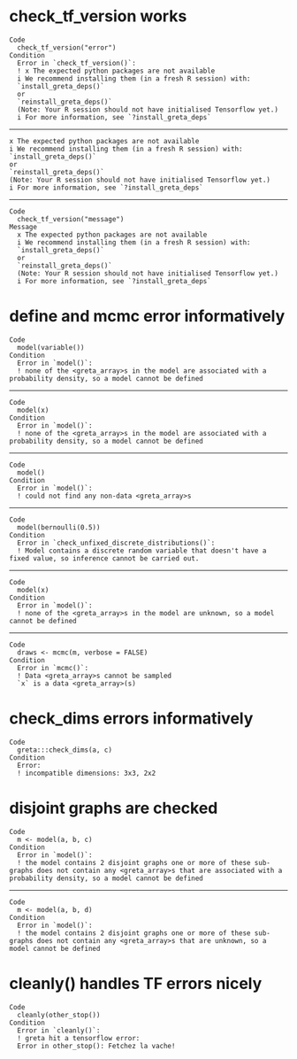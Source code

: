 # check_tf_version works

    Code
      check_tf_version("error")
    Condition
      Error in `check_tf_version()`:
      ! x The expected python packages are not available
      i We recommend installing them (in a fresh R session) with:
      `install_greta_deps()`
      or
      `reinstall_greta_deps()`
      (Note: Your R session should not have initialised Tensorflow yet.)
      i For more information, see `?install_greta_deps`

---

    x The expected python packages are not available
    i We recommend installing them (in a fresh R session) with:
    `install_greta_deps()`
    or
    `reinstall_greta_deps()`
    (Note: Your R session should not have initialised Tensorflow yet.)
    i For more information, see `?install_greta_deps`

---

    Code
      check_tf_version("message")
    Message
      x The expected python packages are not available
      i We recommend installing them (in a fresh R session) with:
      `install_greta_deps()`
      or
      `reinstall_greta_deps()`
      (Note: Your R session should not have initialised Tensorflow yet.)
      i For more information, see `?install_greta_deps`

# define and mcmc error informatively

    Code
      model(variable())
    Condition
      Error in `model()`:
      ! none of the <greta_array>s in the model are associated with a probability density, so a model cannot be defined

---

    Code
      model(x)
    Condition
      Error in `model()`:
      ! none of the <greta_array>s in the model are associated with a probability density, so a model cannot be defined

---

    Code
      model()
    Condition
      Error in `model()`:
      ! could not find any non-data <greta_array>s

---

    Code
      model(bernoulli(0.5))
    Condition
      Error in `check_unfixed_discrete_distributions()`:
      ! Model contains a discrete random variable that doesn't have a fixed value, so inference cannot be carried out.

---

    Code
      model(x)
    Condition
      Error in `model()`:
      ! none of the <greta_array>s in the model are unknown, so a model cannot be defined

---

    Code
      draws <- mcmc(m, verbose = FALSE)
    Condition
      Error in `mcmc()`:
      ! Data <greta_array>s cannot be sampled
      `x` is a data <greta_array>(s)

# check_dims errors informatively

    Code
      greta:::check_dims(a, c)
    Condition
      Error:
      ! incompatible dimensions: 3x3, 2x2

# disjoint graphs are checked

    Code
      m <- model(a, b, c)
    Condition
      Error in `model()`:
      ! the model contains 2 disjoint graphs one or more of these sub-graphs does not contain any <greta_array>s that are associated with a probability density, so a model cannot be defined

---

    Code
      m <- model(a, b, d)
    Condition
      Error in `model()`:
      ! the model contains 2 disjoint graphs one or more of these sub-graphs does not contain any <greta_array>s that are unknown, so a model cannot be defined

# cleanly() handles TF errors nicely

    Code
      cleanly(other_stop())
    Condition
      Error in `cleanly()`:
      ! greta hit a tensorflow error:
      Error in other_stop(): Fetchez la vache!

